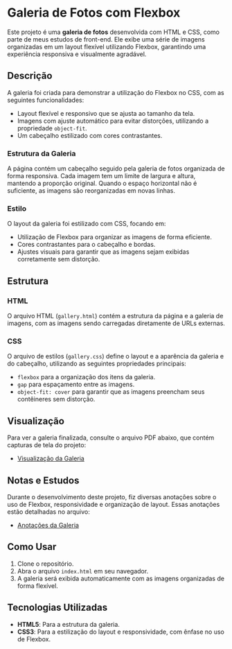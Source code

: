 
# Galeria de Fotos com Flexbox

Este projeto é uma **galeria de fotos** desenvolvida com HTML e CSS, como parte de meus estudos de front-end. Ele exibe uma série de imagens organizadas em um layout flexível utilizando Flexbox, garantindo uma experiência responsiva e visualmente agradável.

## Descrição

A galeria foi criada para demonstrar a utilização do Flexbox no CSS, com as seguintes funcionalidades:
- Layout flexível e responsivo que se ajusta ao tamanho da tela.
- Imagens com ajuste automático para evitar distorções, utilizando a propriedade `object-fit`.
- Um cabeçalho estilizado com cores contrastantes.

### Estrutura da Galeria

A página contém um cabeçalho seguido pela galeria de fotos organizada de forma responsiva. Cada imagem tem um limite de largura e altura, mantendo a proporção original. Quando o espaço horizontal não é suficiente, as imagens são reorganizadas em novas linhas.

### Estilo

O layout da galeria foi estilizado com CSS, focando em:
- Utilização de Flexbox para organizar as imagens de forma eficiente.
- Cores contrastantes para o cabeçalho e bordas.
- Ajustes visuais para garantir que as imagens sejam exibidas corretamente sem distorção.

## Estrutura

### HTML

O arquivo HTML (`gallery.html`) contém a estrutura da página e a galeria de imagens, com as imagens sendo carregadas diretamente de URLs externas.

### CSS

O arquivo de estilos (`gallery.css`) define o layout e a aparência da galeria e do cabeçalho, utilizando as seguintes propriedades principais:
- `flexbox` para a organização dos itens da galeria.
- `gap` para espaçamento entre as imagens.
- `object-fit: cover` para garantir que as imagens preencham seus contêineres sem distorção.

## Visualização

Para ver a galeria finalizada, consulte o arquivo PDF abaixo, que contém capturas de tela do projeto:

- [Visualização da Galeria](./flexboxGallery.png)

## Notas e Estudos

Durante o desenvolvimento deste projeto, fiz diversas anotações sobre o uso de Flexbox, responsividade e organização de layout. Essas anotações estão detalhadas no arquivo:

- [Anotações da Galeria](./anotaçõesFlexboxGallery.md)

## Como Usar

1. Clone o repositório.
2. Abra o arquivo `index.html` em seu navegador.
3. A galeria será exibida automaticamente com as imagens organizadas de forma flexível.

## Tecnologias Utilizadas

- **HTML5**: Para a estrutura da galeria.
- **CSS3**: Para a estilização do layout e responsividade, com ênfase no uso de Flexbox.

